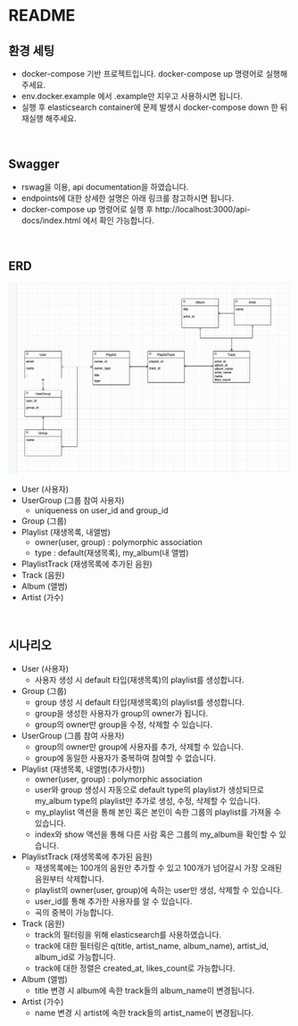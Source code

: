 # README

## 환경 세팅
- docker-compose 기반 프로젝트입니다. docker-compose up 명령어로 실행해주세요.
- env.docker.example 에서 .example만 지우고 사용하시면 됩니다.
- 실행 후 elasticsearch container에 문제 발생시 docker-compose down 한 뒤 재실행 해주세요.

<br>


## Swagger
- rswag을 이용, api documentation을 하였습니다.
- endpoints에 대한 상세한 설명은 아래 링크를 참고하시면 됩니다.
- docker-compose up 명령어로 실행 후 http://localhost:3000/api-docs/index.html 에서 확인 가능합니다.

<br>

## ERD
<img src="./public/image/erd.png"/>

- User (사용자)
- UserGroup (그룹 참여 사용자)
  - uniqueness on user_id and group_id
- Group (그룹)
- Playlist (재생목록, 내앨범)
  - owner(user, group) : polymorphic association 
  - type : default(재생목록), my_album(내 앨범)
- PlaylistTrack (재생목록에 추가된 음원)
- Track (음원)
- Album (앨범)
- Artist (가수)

<br>

## 시나리오
- User (사용자)
  - 사용자 생성 시 default 타입(재생목록)의 playlist를 생성합니다.
- Group (그룹)
  - group 생성 시 default 타입(재생목록)의 playlist를 생성합니다.
  - group을 생성한 사용자가 group의 owner가 됩니다.
  - group의 owner만 group을 수정, 삭제할 수 있습니다.
- UserGroup (그룹 참여 사용자)
  - group의 owner만 group에 사용자를 추가, 삭제할 수 있습니다.
  - group에 동일한 사용자가 중복하여 참여할 수 없습니다.
- Playlist (재생목록, 내앨범(추가사항))
  - owner(user, group) : polymorphic association 
  - user와 group 생성시 자동으로 default type의 playlist가 생성되므로 my_album type의 playlist만 추가로 생성, 수정, 삭제할 수 있습니다.
  - my_playlist 액션을 통해 본인 혹은 본인이 속한 그룹의 playlist를 가져올 수 있습니다.
  - index와 show 액션을 통해 다른 사람 혹은 그룹의 my_album을 확인할 수 있습니다. 
- PlaylistTrack (재생목록에 추가된 음원)
  - 재생목록에는 100개의 음원만 추가할 수 있고 100개가 넘어갈시 가장 오래된 음원부터 삭제합니다.
  - playlist의 owner(user, group)에 속하는 user만 생성, 삭제할 수 있습니다.
  - user_id를 통해 추가한 사용자를 알 수 있습니다.
  - 곡의 중복이 가능합니다.
- Track (음원)
  - track의 필터링을 위해 elasticsearch를 사용하였습니다.
  - track에 대한 필터링은 q(title, artist_name, album_name), artist_id, album_id로 가능합니다.
  - track에 대한 정렬은 created_at, likes_count로 가능합니다.
- Album (앨범)
  - title 변경 시 album에 속한 track들의 album_name이 변경됩니다.
- Artist (가수)
  - name 변경 시 artist에 속한 track들의 artist_name이 변경됩니다.
